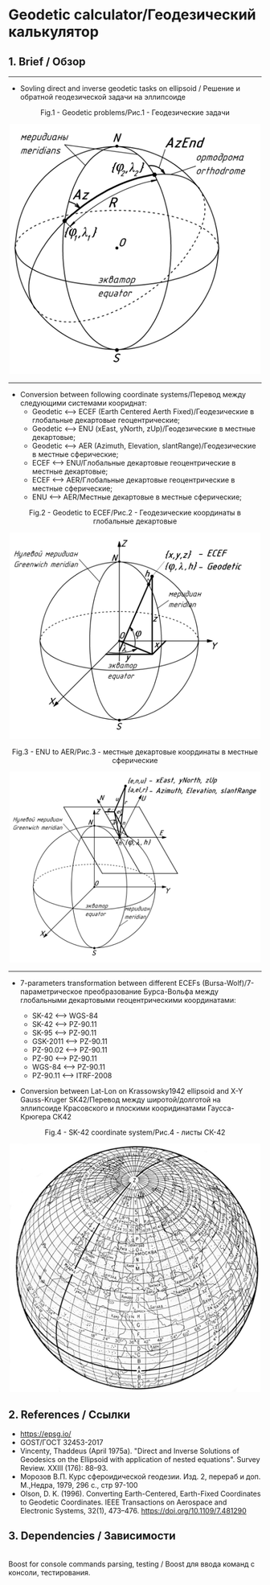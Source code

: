 # Geodetic calculator/Геодезический калькулятор #

## 1. Brief / Обзор ##

***

* Sovling direct and inverse geodetic tasks on ellipsoid / Решение и обратной геодезической задачи на эллипсоиде

<p style="text-align: center;">Fig.1 - Geodetic problems/Рис.1 - Геодезические задачи</p>
<center><img src="doc/pics/directinverse.jpg" width="500px" /></center>
<?\image html directinverse.jpg width=500px?>
<?\image latex directinverse.jpg?>

***

* Conversion between following coordinate systems/Перевод между следующими системами коориднат:
    - Geodetic <--> ECEF (Earth Centered Aerth Fixed)/Геодезические в глобальные декартовые геоцентрические;
    - Geodetic <--> ENU (xEast, yNorth, zUp)/Геодезические в местные декартовые;
    - Geodetic <--> AER (Azimuth, Elevation, slantRange)/Геодезические в местные cферические;
    - ECEF <--> ENU/Глобальные декартовые геоцентрические в местные декартовые;
    - ECEF <--> AER/Глобальные декартовые геоцентрические в местные cферические;
    - ENU <--> AER/Местные декартовые в местные cферические;

<!--<center>Fig.2 - Geodetic to ECEF/Рис.2 - Геодезические координаты в глобальные декартовые</center>-->
<p style="text-align: center;">Fig.2 - Geodetic to ECEF/Рис.2 - Геодезические координаты в глобальные декартовые</p>
<center><img src="doc/pics/geoecef.jpg" width="500px" /></center>
<?\image html geoecef.jpg width=500px?>
<?\image latex geoecef.jpg?>

<!--<center>Fig.3 - ENU to AER/Рис.3 - местные декартовые координаты в местные сферические</center>-->
<p style="text-align: center;">Fig.3 - ENU to AER/Рис.3 - местные декартовые координаты в местные сферические</p>
<center><img src="doc/pics/enuaer.jpg" width="500px" /></center>
<?\image html enuaer.jpg width=500px?>
<?\image latex enuaer.jpg?>

***

* 7-parameters transformation between different ECEFs (Bursa-Wolf)/7-параметрическое преобразование Бурса-Вольфа между
глобальными декартовыми геоцентрическими координатами:
    - SK-42 <--> WGS-84
    - SK-42 <--> PZ-90.11
    - SK-95 <--> PZ-90.11
    - GSK-2011 <--> PZ-90.11
    - PZ-90.02 <--> PZ-90.11
    - PZ-90 <--> PZ-90.11
    - WGS-84 <--> PZ-90.11
    - PZ-90.11 <--> ITRF-2008

* Conversion between Lat-Lon on Krassowsky1942 ellipsoid and X-Y Gauss-Kruger SK42/Перевод между широтой/долготой на эллипсоиде
Красовского и плоскими кооридинатами Гаусса-Крюгера СК42

<!--<center>Fig.4 - SK-42 coordinate system/Рис.4 - листы СК-42</center>-->
<p style="text-align: center;">Fig.4 - SK-42 coordinate system/Рис.4 - листы СК-42</p>
<center><img src="doc/pics/sk42.jpg" width="500px" /></center>
<?\image html sk42.jpg width=500px?>
<?\image latex sk42.jpg?>

## 2. References / Ссылки ##

* https://epsg.io/
* GOST/ГОСТ 32453-2017
* Vincenty, Thaddeus (April 1975a). "Direct and Inverse Solutions of Geodesics on the Ellipsoid with
application of nested equations". Survey Review. XXIII (176): 88–93.
* Морозов В.П. Курс сфероидической геодезии. Изд. 2, перераб и доп. М.,Недра, 1979, 296 с., стр 97-100
* Olson, D. K. (1996). Converting Earth-Centered, Earth-Fixed Coordinates to Geodetic Coordinates. IEEE Transactions on 
Aerospace and Electronic Systems, 32(1), 473–476. https://doi.org/10.1109/7.481290

## 3. Dependencies / Зависимости ##
<br /> Boost for console commands parsing, testing / Boost для ввода команд с консоли, тестирования.

